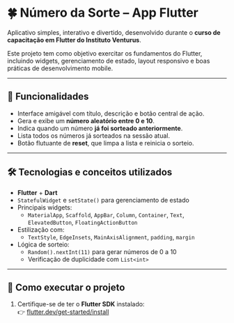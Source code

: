# 🍀 Número da Sorte – App Flutter

Aplicativo simples, interativo e divertido, desenvolvido durante o **curso de capacitação em Flutter do Instituto Venturus**.

Este projeto tem como objetivo exercitar os fundamentos do Flutter, incluindo widgets, gerenciamento de estado, layout responsivo e boas práticas de desenvolvimento mobile.

---

## 🎯 Funcionalidades

- Interface amigável com título, descrição e botão central de ação.
- Gera e exibe um **número aleatório entre 0 e 10**.
- Indica quando um número **já foi sorteado anteriormente**.
- Lista todos os números já sorteados na sessão atual.
- Botão flutuante de **reset**, que limpa a lista e reinicia o sorteio.

---

## 🛠️ Tecnologias e conceitos utilizados

- **Flutter** + **Dart**
- `StatefulWidget` e `setState()` para gerenciamento de estado
- Principais widgets:
  - `MaterialApp`, `Scaffold`, `AppBar`, `Column`, `Container`, `Text`, `ElevatedButton`, `FloatingActionButton`
- Estilização com:
  - `TextStyle`, `EdgeInsets`, `MainAxisAlignment`, `padding`, `margin`
- Lógica de sorteio:
  - `Random().nextInt(11)` para gerar números de 0 a 10
  - Verificação de duplicidade com `List<int>`

---

## 🚀 Como executar o projeto

1. Certifique-se de ter o **Flutter SDK** instalado:  
   👉 [flutter.dev/get-started/install](https://flutter.dev/get-started/install)

